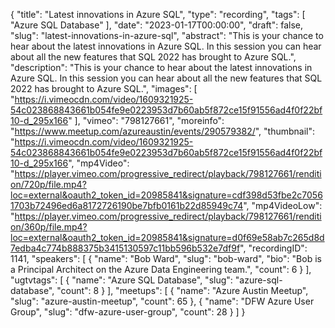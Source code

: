 {
  "title": "Latest innovations in Azure SQL",
  "type": "recording",
  "tags": [
    "Azure SQL Database"
  ],
  "date": "2023-01-17T00:00:00",
  "draft": false,
  "slug": "latest-innovations-in-azure-sql",
  "abstract": "This is your chance to hear about the latest innovations in Azure SQL. In this session you can hear about all the new features that SQL 2022 has brought to Azure SQL.",
  "description": "This is your chance to hear about the latest innovations in Azure SQL. In this session you can hear about all the new features that SQL 2022 has brought to Azure SQL.",
  "images": [
    "https://i.vimeocdn.com/video/1609321925-54c023868843661b054fe9e0223953d7b60ab5f872ce15f91556ad4f0f22bf10-d_295x166"
  ],
  "vimeo": "798127661",
  "moreinfo": "https://www.meetup.com/azureaustin/events/290579382/",
  "thumbnail": "https://i.vimeocdn.com/video/1609321925-54c023868843661b054fe9e0223953d7b60ab5f872ce15f91556ad4f0f22bf10-d_295x166",
  "mp4Video": "https://player.vimeo.com/progressive_redirect/playback/798127661/rendition/720p/file.mp4?loc=external&oauth2_token_id=20985841&signature=cdf398d53fbe2c70561703b72496ed6a8172726190be7bfb0161b22d85949c74",
  "mp4VideoLow": "https://player.vimeo.com/progressive_redirect/playback/798127661/rendition/360p/file.mp4?loc=external&oauth2_token_id=20985841&signature=d0f69e58ab7c265d8d7edba4c774b888375b3415130597c11bb596b532e7df9f",
  "recordingID": 1141,
  "speakers": [
    {
      "name": "Bob Ward",
      "slug": "bob-ward",
      "bio": "Bob is a Principal Architect on the Azure Data Engineering team.",
      "count": 6
    }
  ],
  "ugtvtags": [
    {
      "name": "Azure SQL Database",
      "slug": "azure-sql-database",
      "count": 8
    }
  ],
  "meetups": [
    {
      "name": "Azure Austin Meetup",
      "slug": "azure-austin-meetup",
      "count": 65
    },
    {
      "name": "DFW Azure User Group",
      "slug": "dfw-azure-user-group",
      "count": 28
    }
  ]
}